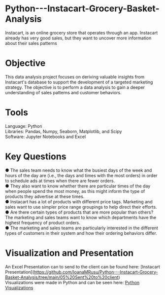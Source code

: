# Python---Instacart-Grocery-Basket-Analysis
Instacart, is an online grocery store that operates through an app. Instacart already has very good sales, but they want to uncover more information about their sales patterns

# Objective
This data analysis project focuses on deriving valuable insights from Instacart's database to support the development of a targeted marketing strategy. The objective is to perform a data analysis to gain a deeper understanding of sales patterns and customer behaviors.

# Tools
Language: Python  
Libraries: Pandas, Numpy, Seaborn, Matplotlib, and Scipy  
Software: Jupyter Notebooks and Excel  

# Key Questions
● The sales team needs to know what the busiest days of the week and hours of the day are (i.e., the days and times with the most orders) in order to schedule ads at times when there are fewer orders.  
● They also want to know whether there are particular times of the day when people spend the most money, as this might inform the type of products they advertise at these times.  
● Instacart has a lot of products with different price tags. Marketing and sales want to use simpler price range groupings to help direct their efforts.  
● Are there certain types of products that are more popular than others? The marketing and sales teams want to know which departments have the highest frequency of product orders.  
● The marketing and sales teams are particularly interested in the different types of customers in their system and how their ordering behaviors differ.  

# Visualization and Presentation
An Excel Presentation can to send to the client can be found here: [Instacart Presentation[(https://github.com/IoanaMRusu/Python---Instacart-Grocery-Basket-Analysis/tree/main/05%20Sent%20to%20client)  
Visualizations were made in Python and can be seen here: [Python Visualizations](https://github.com/IoanaMRusu/Python---Instacart-Grocery-Basket-Analysis/tree/main/04%20Analysis/Visualizations)
